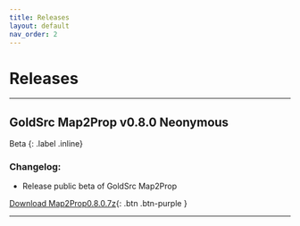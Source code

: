 ```yaml
---
title: Releases
layout: default
nav_order: 2
---
```


# Releases

---

## GoldSrc Map2Prop v0.8.0 Neonymous
Beta
{: .label .inline}

### Changelog:

* Release public beta of GoldSrc Map2Prop

[Download Map2Prop0.8.0.7z](releases/Map2Prop0.8.0.7z){: .btn .btn-purple }

---
